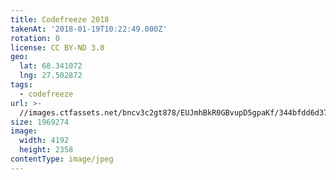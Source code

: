 ```yaml
---
title: Codefreeze 2018
takenAt: '2018-01-19T10:22:49.000Z'
rotation: 0
license: CC BY-ND 3.0
geo:
  lat: 68.341072
  lng: 27.502872
tags:
  - codefreeze
url: >-
  //images.ctfassets.net/bncv3c2gt878/EUJmhBkR0GBvupD5gpaKf/344bfdd6d378b7b039e581b3af45cc63/codefreeze-2018_28023187379_o
size: 1969274
image:
  width: 4192
  height: 2358
contentType: image/jpeg
---
```


